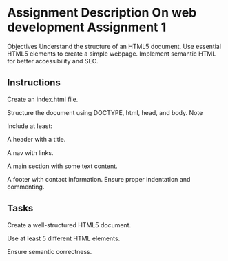 # Assignment Description On web development Assignment 1

Objectives
Understand the structure of an HTML5 document. Use essential HTML5 elements to create a simple webpage. Implement semantic HTML for better accessibility and SEO.

## Instructions

Create an index.html file.

Structure the document using DOCTYPE, html, head, and body.
Note

Include at least:

A header with a title.

A nav with links.

A main section with some text content.

A footer with contact information. Ensure proper indentation and commenting.

## Tasks
Create a well-structured HTML5 document.

Use at least 5 different HTML elements.

Ensure semantic correctness.
